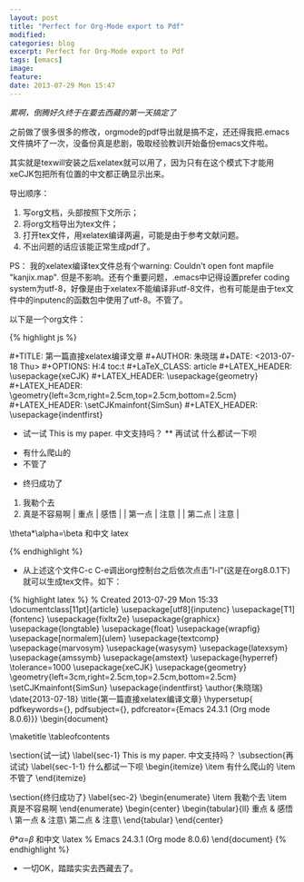 ```yaml
---
layout: post
title: "Perfect for Org-Mode export to Pdf"
modified:
categories: blog
excerpt: Perfect for Org-Mode export to Pdf
tags: [emacs]
image:
feature:
date: 2013-07-29 Mon 15:47
---
```


*累啊，倒腾好久终于在要去西藏的第一天搞定了*

之前做了很多很多的修改，orgmode的pdf导出就是搞不定，还还得我把.emacs文件搞坏了一次，没备份真是悲剧，吸取经验教训开始备份emacs文件啦。

其实就是texwill安装之后xelatex就可以用了，因为只有在这个模式下才能用xeCJK包把所有位置的中文都正确显示出来。

导出顺序：
1. 写org文档，头部按照下文所示；
2. 将org文档导出为tex文件；
3. 打开tex文件，用xelatex编译两遍，可能是由于参考文献问题。
4. 不出问题的话应该能正常生成pdf了。

PS： 我的xelatex编译tex文件总有个warning: Couldn't open font mapfile "kanjix.map". 但是不影响。还有个重要问题，.emacs中记得设置prefer coding system为utf-8，好像是由于xelatex不能编译非utf-8文件，也有可能是由于tex文件中的inputenc的函数包中使用了utf-8。不管了。

以下是一个org文件：

{% highlight js %}

#+TITLE: 第一篇直接xelatex编译文章
#+AUTHOR: 朱晓瑞
#+DATE: <2013-07-18 Thu>
#+OPTIONS: H:4 toc:t
#+LaTeX_CLASS: article
#+LATEX_HEADER: \usepackage{xeCJK}
#+LATEX_HEADER: \usepackage{geometry}
#+LATEX_HEADER: \geometry{left=3cm,right=2.5cm,top=2.5cm,bottom=2.5cm}
#+LATEX_HEADER: \setCJKmainfont{SimSun}
#+LATEX_HEADER: \usepackage{indentfirst}
 * 试一试
This is my paper. 中文支持吗？
 ** 再试试
什么都试一下呗
+ 有什么爬山的
+ 不管了
 * 终归成功了
1. 我勒个去
2. 真是不容易啊
| 重点 | 感悟 |
| 第一点 | 注意 |
| 第二点 | 注意   |

\theta*\alpha=\beta 和中文 latex

{% endhighlight %}

* 从上述这个文件C-c C-e调出org控制台之后依次点击"l-l"(这是在org8.0.1下)就可以生成tex文件。如下：

{% highlight latex %}
% Created 2013-07-29 Mon 15:33
\documentclass[11pt]{article}
\usepackage[utf8]{inputenc}
\usepackage[T1]{fontenc}
\usepackage{fixltx2e}
\usepackage{graphicx}
\usepackage{longtable}
\usepackage{float}
\usepackage{wrapfig}
\usepackage[normalem]{ulem}
\usepackage{textcomp}
\usepackage{marvosym}
\usepackage{wasysym}
\usepackage{latexsym}
\usepackage{amssymb}
\usepackage{amstext}
\usepackage{hyperref}
\tolerance=1000
\usepackage{xeCJK}
\usepackage{geometry}
\geometry{left=3cm,right=2.5cm,top=2.5cm,bottom=2.5cm}
\setCJKmainfont{SimSun}
\usepackage{indentfirst}
\author{朱晓瑞}
\date{2013-07-18}
\title{第一篇直接xelatex编译文章}
\hypersetup{
  pdfkeywords={},
  pdfsubject={},
  pdfcreator={Emacs 24.3.1 (Org mode 8.0.6)}}
\begin{document}

\maketitle
\tableofcontents

\section{试一试}
\label{sec-1}
This is my paper. 中文支持吗？
\subsection{再试试}
\label{sec-1-1}
什么都试一下呗
\begin{itemize}
\item 有什么爬山的
\item 不管了
\end{itemize}

\section{终归成功了}
\label{sec-2}
\begin{enumerate}
\item 我勒个去
\item 真是不容易啊
\end{enumerate}
\begin{center}
\begin{tabular}{ll}
重点 & 感悟\\
第一点 & 注意\\
第二点 & 注意\\
\end{tabular}
\end{center}

$\theta$*$\alpha$=$\beta$ 和中文 \latex
% Emacs 24.3.1 (Org mode 8.0.6)
\end{document}
{% endhighlight %}

* 一切OK，踏踏实实去西藏去了。
